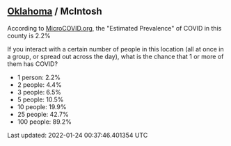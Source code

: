 
## [Oklahoma](/united-states/oklahoma) / McIntosh

According to [MicroCOVID.org](http://microcovid.org),
the "Estimated Prevalence" of COVID in this county is 2.2%

If you interact with a certain number of people in this location
(all at once in a group, or spread out across the day), what is the chance that
1 or more of them has COVID?

- 1 person: 2.2%
- 2 people: 4.4%
- 3 people: 6.5%
- 5 people: 10.5%
- 10 people: 19.9%
- 25 people: 42.7%
- 100 people: 89.2%

Last updated: 2022-01-24 00:37:46.401354 UTC
